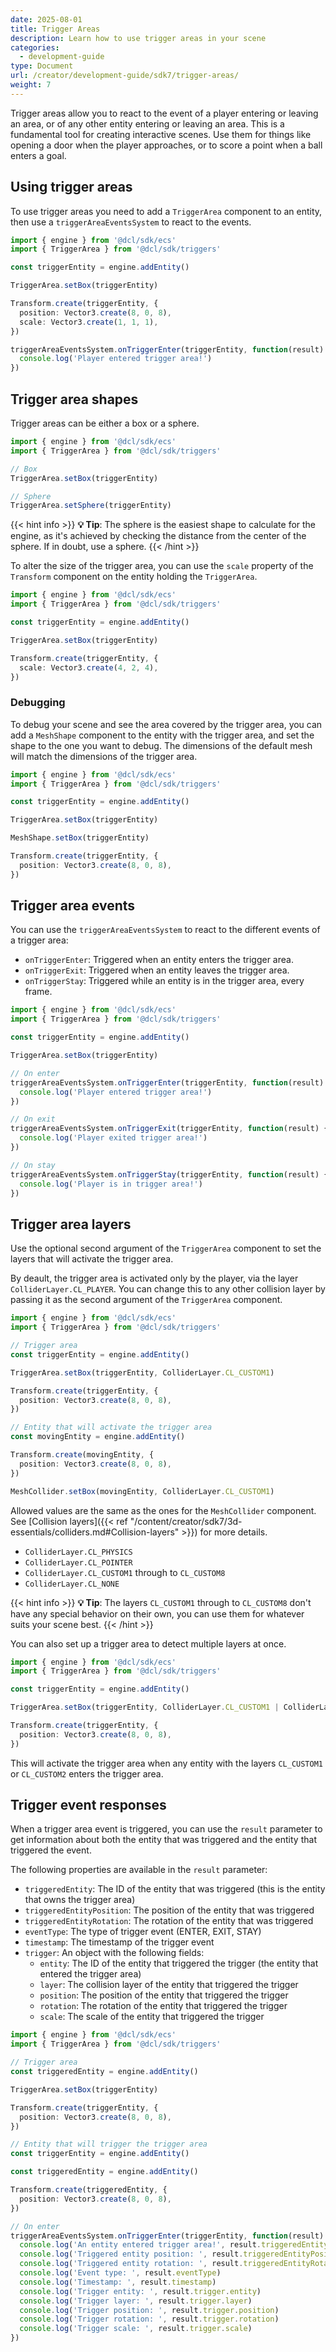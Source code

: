```yaml
---
date: 2025-08-01
title: Trigger Areas
description: Learn how to use trigger areas in your scene
categories:
  - development-guide
type: Document
url: /creator/development-guide/sdk7/trigger-areas/
weight: 7
---
```



Trigger areas allow you to react to the event of a player entering or leaving an area, or of any other entity entering or leaving an area. This is a fundamental tool for creating interactive scenes. Use them for things like opening a door when the player approaches, or to score a point when a ball enters a goal.

## Using trigger areas

To use trigger areas you need to add a `TriggerArea` component to an entity, then use a `triggerAreaEventsSystem` to react to the events.

```ts
import { engine } from '@dcl/sdk/ecs'
import { TriggerArea } from '@dcl/sdk/triggers'

const triggerEntity = engine.addEntity()

TriggerArea.setBox(triggerEntity)

Transform.create(triggerEntity, {
  position: Vector3.create(8, 0, 8),
  scale: Vector3.create(1, 1, 1),
})

triggerAreaEventsSystem.onTriggerEnter(triggerEntity, function(result) {
  console.log('Player entered trigger area!')
})
```

## Trigger area shapes

Trigger areas can be either a box or a sphere.


```ts
import { engine } from '@dcl/sdk/ecs'
import { TriggerArea } from '@dcl/sdk/triggers'

// Box
TriggerArea.setBox(triggerEntity)

// Sphere
TriggerArea.setSphere(triggerEntity)
```


{{< hint info >}}
**💡 Tip**: The sphere is the easiest shape to calculate for the engine, as it's achieved by checking the distance from the center of the sphere. If in doubt, use a sphere.
{{< /hint >}}


To alter the size of the trigger area, you can use the `scale` property of the `Transform` component on the entity holding the `TriggerArea`.

```ts
import { engine } from '@dcl/sdk/ecs'
import { TriggerArea } from '@dcl/sdk/triggers'

const triggerEntity = engine.addEntity()

TriggerArea.setBox(triggerEntity)

Transform.create(triggerEntity, {
  scale: Vector3.create(4, 2, 4),
})
```

### Debugging

To debug your scene and see the area covered by the trigger area, you can add a `MeshShape` component to the entity with the trigger area, and set the shape to the one you want to debug. The dimensions of the default mesh will match the dimensions of the trigger area.

```ts
import { engine } from '@dcl/sdk/ecs'
import { TriggerArea } from '@dcl/sdk/triggers'

const triggerEntity = engine.addEntity()

TriggerArea.setBox(triggerEntity)

MeshShape.setBox(triggerEntity)

Transform.create(triggerEntity, {
  position: Vector3.create(8, 0, 8),
})
```

## Trigger area events

You can use the `triggerAreaEventsSystem` to react to the different events of a trigger area:

- `onTriggerEnter`: Triggered when an entity enters the trigger area.
- `onTriggerExit`: Triggered when an entity leaves the trigger area.
- `onTriggerStay`: Triggered while an entity is in the trigger area, every frame.


```ts
import { engine } from '@dcl/sdk/ecs'
import { TriggerArea } from '@dcl/sdk/triggers'

const triggerEntity = engine.addEntity()

TriggerArea.setBox(triggerEntity)

// On enter
triggerAreaEventsSystem.onTriggerEnter(triggerEntity, function(result) {
  console.log('Player entered trigger area!')
})

// On exit
triggerAreaEventsSystem.onTriggerExit(triggerEntity, function(result) {
  console.log('Player exited trigger area!')
})

// On stay
triggerAreaEventsSystem.onTriggerStay(triggerEntity, function(result) {
  console.log('Player is in trigger area!')
})
```

## Trigger area layers

Use the optional second argument of the `TriggerArea` component to set the layers that will activate the trigger area.

By deault, the trigger area is activated only by the player, via the layer `ColliderLayer.CL_PLAYER`. You can change this to any other collision layer by passing it as the second argument of the `TriggerArea` component.

```ts
import { engine } from '@dcl/sdk/ecs'
import { TriggerArea } from '@dcl/sdk/triggers'

// Trigger area
const triggerEntity = engine.addEntity()

TriggerArea.setBox(triggerEntity, ColliderLayer.CL_CUSTOM1)

Transform.create(triggerEntity, {
  position: Vector3.create(8, 0, 8),
})

// Entity that will activate the trigger area
const movingEntity = engine.addEntity()

Transform.create(movingEntity, {
  position: Vector3.create(8, 0, 8),
})

MeshCollider.setBox(movingEntity, ColliderLayer.CL_CUSTOM1)
```

Allowed values are the same as the ones for the `MeshCollider` component. See [Collision layers]({{< ref "/content/creator/sdk7/3d-essentials/colliders.md#Collision-layers" >}}) for more details.

- `ColliderLayer.CL_PHYSICS`
- `ColliderLayer.CL_POINTER`
- `ColliderLayer.CL_CUSTOM1` through to `CL_CUSTOM8`
- `ColliderLayer.CL_NONE`

{{< hint info >}}
**💡 Tip**: The layers `CL_CUSTOM1` through to `CL_CUSTOM8` don't have any special behavior on their own, you can use them for whatever suits your scene best.
{{< /hint >}}

You can also set up a trigger area to detect multiple layers at once.

```ts
import { engine } from '@dcl/sdk/ecs'
import { TriggerArea } from '@dcl/sdk/triggers'

const triggerEntity = engine.addEntity()

TriggerArea.setBox(triggerEntity, ColliderLayer.CL_CUSTOM1 | ColliderLayer.CL_CUSTOM2)

Transform.create(triggerEntity, {
  position: Vector3.create(8, 0, 8),
})
```

This will activate the trigger area when any entity with the layers `CL_CUSTOM1` or `CL_CUSTOM2` enters the trigger area.

## Trigger event responses

When a trigger area event is triggered, you can use the `result` parameter to get information about both the entity that was triggered and the entity that triggered the event.

The following properties are available in the `result` parameter:


- `triggeredEntity`: The ID of the entity that was triggered (this is the entity that owns the trigger area)
- `triggeredEntityPosition`: The position of the entity that was triggered
- `triggeredEntityRotation`: The rotation of the entity that was triggered
- `eventType`: The type of trigger event (ENTER, EXIT, STAY)
- `timestamp`: The timestamp of the trigger event
- `trigger`: An object with the following fields:
    - `entity`: The ID of the entity that triggered the trigger (the entity that entered the trigger area)
    - `layer`: The collision layer of the entity that triggered the trigger
    - `position`: The position of the entity that triggered the trigger
    - `rotation`: The rotation of the entity that triggered the trigger
    - `scale`: The scale of the entity that triggered the trigger

```ts
import { engine } from '@dcl/sdk/ecs'
import { TriggerArea } from '@dcl/sdk/triggers'

// Trigger area
const triggeredEntity = engine.addEntity()

TriggerArea.setBox(triggerEntity)

Transform.create(triggerEntity, {
  position: Vector3.create(8, 0, 8),
})

// Entity that will trigger the trigger area
const triggerEntity = engine.addEntity()

const triggeredEntity = engine.addEntity()

Transform.create(triggeredEntity, {
  position: Vector3.create(8, 0, 8),
})

// On enter
triggerAreaEventsSystem.onTriggerEnter(triggerEntity, function(result) {
  console.log('An entity entered trigger area!', result.triggeredEntity)
  console.log('Triggered entity position: ', result.triggeredEntityPosition)
  console.log('Triggered entity rotation: ', result.triggeredEntityRotation)
  console.log('Event type: ', result.eventType)
  console.log('Timestamp: ', result.timestamp)
  console.log('Trigger entity: ', result.trigger.entity)
  console.log('Trigger layer: ', result.trigger.layer)
  console.log('Trigger position: ', result.trigger.position)
  console.log('Trigger rotation: ', result.trigger.rotation)
  console.log('Trigger scale: ', result.trigger.scale)
})
```